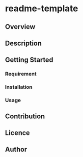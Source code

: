 # readme-template


## Overview

## Description

## Getting Started
### Requirement

### Installation

### Usage


## Contribution

## Licence

## Author
